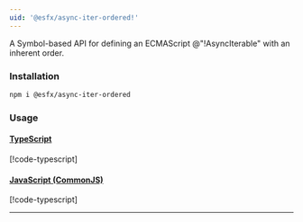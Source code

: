 ```yaml
---
uid: '@esfx/async-iter-ordered!'
---
```


A Symbol-based API for defining an ECMAScript @"!AsyncIterable" with an inherent order.

### Installation

```sh
npm i @esfx/async-iter-ordered
```

### Usage

#### [TypeScript](#tab/ts)
[!code-typescript[](../examples/usage.ts)]
#### [JavaScript (CommonJS)](#tab/js)
[!code-typescript[](../examples/usage.js)]
***
